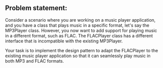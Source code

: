 ## Problem statement: 

Consider a scenario where you are working on a music player application, and you have a class that
plays music in a specific format, let's say the MP3Player class. However, you now want to add
support for playing music in a different format, such as FLAC. The FLACPlayer class has a different
interface that is incompatible with the existing MP3Player.

Your task is to implement the design pattern to adapt the FLACPlayer to the existing music player
application so that it can seamlessly play music in both MP3 and FLAC formats.
